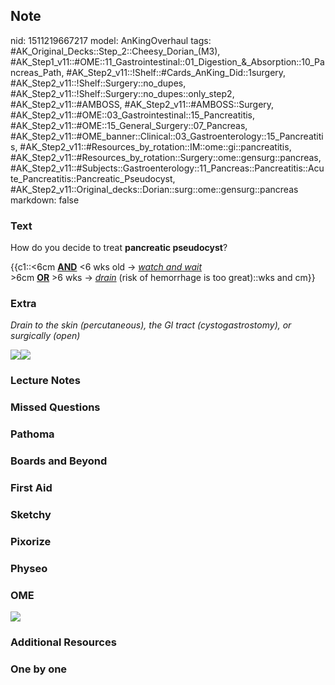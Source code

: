 ## Note
nid: 1511219667217
model: AnKingOverhaul
tags: #AK_Original_Decks::Step_2::Cheesy_Dorian_(M3), #AK_Step1_v11::#OME::11_Gastrointestinal::01_Digestion_&_Absorption::10_Pancreas_Path, #AK_Step2_v11::!Shelf::#Cards_AnKing_Did::1surgery, #AK_Step2_v11::!Shelf::Surgery::no_dupes, #AK_Step2_v11::!Shelf::Surgery::no_dupes::only_step2, #AK_Step2_v11::#AMBOSS, #AK_Step2_v11::#AMBOSS::Surgery, #AK_Step2_v11::#OME::03_Gastrointestinal::15_Pancreatitis, #AK_Step2_v11::#OME::15_General_Surgery::07_Pancreas, #AK_Step2_v11::#OME_banner::Clinical::03_Gastroenterology::15_Pancreatitis, #AK_Step2_v11::#Resources_by_rotation::IM::ome::gi::pancreatitis, #AK_Step2_v11::#Resources_by_rotation::Surgery::ome::gensurg::pancreas, #AK_Step2_v11::#Subjects::Gastroenterology::11_Pancreas::Pancreatitis::Acute_Pancreatitis::Pancreatic_Pseudocyst, #AK_Step2_v11::Original_decks::Dorian::surg::ome::gensurg::pancreas
markdown: false

### Text
How do you decide to treat <b>pancreatic pseudocyst</b>?
<div>
  {{c1::<6cm <b><u>AND</u></b> <6 wks old -> <u><i>watch
  and wait</i></u>
  <div>
    >6cm <b><u>OR</u></b> >6 wks -> <i><u>drain</u></i>
    (risk of hemorrhage is too great)::wks and cm}}
  </div>
</div>

### Extra
<i>Drain to the skin (percutaneous), the GI tract
(cystogastrostomy), or surgically (open)</i>
<div>
  <i><img src="paste-11617886535681_1509457489342.jpg" class=
  "resizer"><img src="paste-89236535508993%20(1).jpg" class=
  "resizer"></i>
</div>

### Lecture Notes


### Missed Questions


### Pathoma


### Boards and Beyond


### First Aid


### Sketchy


### Pixorize


### Physeo


### OME
<div class="ome-widget">
  <a href=
  "https://onlinemeded.org/spa/gastroenterology/pancreatitis/acquire?ref=anki">
  <img src="_OME_AnkiFlashcards_Lesson_2.png"></a>
</div>

### Additional Resources


### One by one

